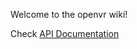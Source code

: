 Welcome to the openvr wiki!

Check [API Documentation](https://github.com/ValveSoftware/openvr/wiki/API-Documentation)